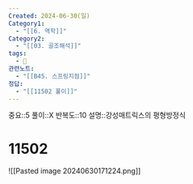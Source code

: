 ```yaml
---
Created: 2024-06-30(일)
Category1:
  - "[[6. 역학]]"
Category2:
  - "[[03. 골조해석]]"
tags:
  - 🧮
관련노트:
  - "[[B45. 스프링지점]]"
정답:
  - "[[11502 풀이]]"
---
```

중요::5
풀이::X
반복도::10
설명::강성매트릭스의 평형방정식
#  11502
![[Pasted image 20240630171224.png]]
